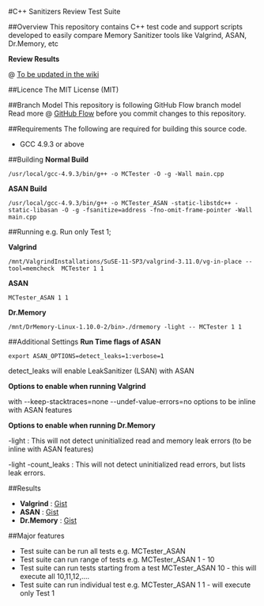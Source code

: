 #C++ Sanitizers Review Test Suite


##Overview
This repository contains C++ test code and support scripts developed to easily compare Memory Sanitizer tools like
Valgrind, ASAN, Dr.Memory, etc


**Review Results**

@ [To be updated in the wiki](https://github.com/gayanpathirage/SanitizersReviewTestSuite/wiki)


##Licence
The MIT License (MIT)


##Branch Model
This repository is following GitHub Flow branch model
Read more @ [GitHub Flow](https://guides.github.com/introduction/flow/) before you commit changes to this repository.



##Requirements
The following are required for building this source code.

* GCC 4.9.3 or above


##Building
**Normal Build**

```
/usr/local/gcc-4.9.3/bin/g++ -o MCTester -O -g -Wall main.cpp
```

**ASAN Build**

```
/usr/local/gcc-4.9.3/bin/g++ -o MCTester_ASAN -static-libstdc++ -static-libasan -O -g -fsanitize=address -fno-omit-frame-pointer -Wall main.cpp
```

##Running
e.g. Run only Test 1;

**Valgrind**
```
/mnt/ValgrindInstallations/SuSE-11-SP3/valgrind-3.11.0/vg-in-place --tool=memcheck  MCTester 1 1
```

**ASAN**
```
MCTester_ASAN 1 1
```

**Dr.Memory**
```
/mnt/DrMemory-Linux-1.10.0-2/bin>./drmemory -light -- MCTester 1 1
```

##Additional Settings
**Run Time flags of ASAN**

```
export ASAN_OPTIONS=detect_leaks=1:verbose=1
```

detect_leaks will enable LeakSanitizer (LSAN) with ASAN

**Options to enable when running Valgrind**


with --keep-stacktraces=none --undef-value-errors=no options to be inline with ASAN features

**Options to enable when running Dr.Memory**


-light : This will not detect uninitialized read and memory leak errors (to be inline with ASAN features)

-light -count_leaks : This will not detect uninitialized read errors, but lists leak errors.

##Results
* **Valgrind** : [Gist](https://gist.github.com/gayanpathirage/3731b6493a7b74daa6d5fc59289cc35a)
* **ASAN** : [Gist](https://gist.github.com/gayanpathirage/6a791caf81e39ea8d4926aeeaf71641d)
* **Dr.Memory** : [Gist](https://gist.github.com/gayanpathirage/f4ce60f5a5f50e53b6f0358bd3a834e1)

##Major features
* Test suite can be run all tests e.g. MCTester_ASAN <No-Args>
* Test suite can run range of tests e.g. MCTester_ASAN 1 - 10
* Test suite can run tests starting from a test MCTester_ASAN 10 - this will execute all 10,11,12,....
* Test suite can run individual test e.g. MCTester_ASAN 1 1 - will execute only Test 1
